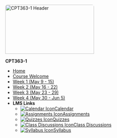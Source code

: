<img data-src="cpt363-1/images/daria-nepriakhina-614246-unsplash.jpg" alt="CPT363-1 Header" class="banner-image sidebar-nav" width="280" height="155" style="border-radius: 6px 6px 0 0;">

**CPT363-1**

- [Home](cpt363-1/home)
- [Course Welcome](cpt363-1/course-welcome)
- [Week 1 (May 9 - 15)](cpt363-1/module-01)
- [Week 2 (May 16 - 22)](cpt363-1/module-02)
- [Week 3 (May 23 - 29)](cpt363-1/module-03)
- [Week 4 (May 30 - Jun 5)](cpt363-1/module-04)
- **LMS Links**
  - [![Calendar Icon](https://icongr.am/fontawesome/calendar.svg?size=16&color=808080)Calendar](https://canvas.sfu.ca/courses/44038/calendar)
  - [![Assignments Icon](https://icongr.am/fontawesome/pencil.svg?size=16&color=808080)Assignments](https://canvas.sfu.ca/courses/44038/assignments )
  - [![Quizzes Icon](https://icongr.am/fontawesome/check-circle.svg?size=16&color=808080)Quizzes](https://canvas.sfu.ca/courses/44038/quizzes)
  - [![Class Discussions Icon](https://icongr.am/fontawesome/comments-o.svg?size=16&color=808080)Class Discussions](https://canvas.sfu.ca/courses/44038/discussion_topics)
  - [![Syllabus Icon](https://icongr.am/fontawesome/list.svg?size=16&color=808080)Syllabus](https://canvas.sfu.ca/courses/44038/assignments/syllabus)
